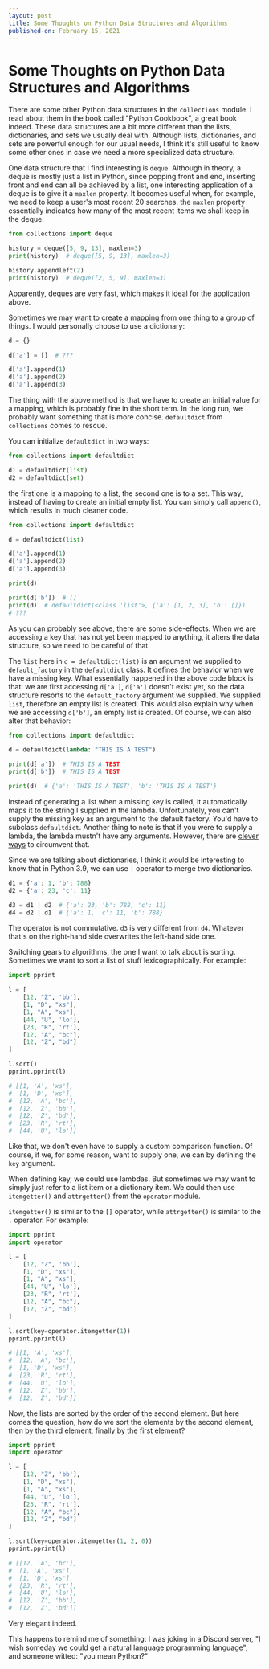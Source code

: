 ```yaml
---
layout: post
title: Some Thoughts on Python Data Structures and Algorithms
published-on: February 15, 2021
---
```


# Some Thoughts on Python Data Structures and Algorithms

There are some other Python data structures in the `collections` module. I read about them in the book called "Python Cookbook", a great book indeed. These data structures are a bit more different than the lists, dictionaries, and sets we usually deal with. Although lists, dictionaries, and sets are powerful enough for our usual needs, I think it's still useful to know some other ones in case we need a more specialized data structure. 

One data structure that I find interesting is `deque`. Although in theory, a deque is mostly just a list in Python, since popping front and end, inserting front and end can all be achieved by a list, one interesting application of a deque is to give it a `maxlen` property. It becomes useful when, for example, we need to keep a user's most recent 20 searches. the `maxlen` property essentially indicates how many of the most recent items we shall keep in the deque. 

```python
from collections import deque

history = deque([5, 9, 13], maxlen=3)
print(history)  # deque([5, 9, 13], maxlen=3)

history.appendleft(2)
print(history)  # deque([2, 5, 9], maxlen=3)
```

Apparently, deques are very fast, which makes it ideal for the application above. 

Sometimes we may want to create a mapping from one thing to a group of things. I would personally choose to use a dictionary:

```python
d = {}

d['a'] = []  # ???

d['a'].append(1)
d['a'].append(2)
d['a'].append(3)
```

The thing with the above method is that we have to create an initial value for a mapping, which is probably fine in the short term. In the long run, we probably want something that is more concise. `defaultdict` from `collections` comes to rescue. 

You can initialize `defaultdict` in two ways:

```python
from collections import defaultdict

d1 = defaultdict(list)
d2 = defaultdict(set)
```

the first one is a mapping to a list, the second one is to a set. This way, instead of having to create an initial empty list. You can simply call `append()`, which results in much cleaner code. 

```python
from collections import defaultdict

d = defaultdict(list)

d['a'].append(1)
d['a'].append(2)
d['a'].append(3)

print(d)

print(d['b'])  # []
print(d)  # defaultdict(<class 'list'>, {'a': [1, 2, 3], 'b': []})
# ???
```

As you can probably see above, there are some side-effects. When we are accessing a key that has not yet been mapped to anything, it alters the data structure, so we need to be careful of that. 

The `list` here in `d = defaultdict(list)` is an argument we supplied to `default_factory` in the `defaultdict` class. It defines the behavior when we have a missing key. What essentially happened in the above code block is that: we are first accessing `d['a']`, `d['a']` doesn't exist yet, so the data structure resorts to the `default_factory` argument we supplied. We supplied `list`, therefore an empty list is created. This would also explain why when we are accessing `d['b']`, an empty list is created. Of course, we can also alter that behavior:

```python
from collections import defaultdict

d = defaultdict(lambda: "THIS IS A TEST")

print(d['a'])  # THIS IS A TEST
print(d['b'])  # THIS IS A TEST

print(d)  # {'a': 'THIS IS A TEST', 'b': 'THIS IS A TEST'}
```

Instead of generating a list when a missing key is called, it automatically maps it to the string I supplied in the lambda. Unfortunately, you can't supply the missing key as an argument to the default factory. You'd have to subclass `defaultdict`. Another thing to note is that if you were to supply a lambda, the lambda mustn't have any arguments. However, there are [clever ways](https://docs.python.org/3/library/collections.html#defaultdict-examples) to circumvent that. 

Since we are talking about dictionaries, I think it would be interesting to know that in Python 3.9, we can use `|` operator to merge two dictionaries.

```python
d1 = {'a': 1, 'b': 788}
d2 = {'a': 23, 'c': 11}

d3 = d1 | d2  # {'a': 23, 'b': 788, 'c': 11}
d4 = d2 | d1  # {'a': 1, 'c': 11, 'b': 788}
```

The operator is not commutative. `d3` is very different from `d4`. Whatever that's on the right-hand side overwrites the left-hand side one. 

Switching gears to algorithms, the one I want to talk about is sorting. Sometimes we want to sort a list of stuff lexicographically. For example:

```python
import pprint

l = [
    [12, "Z", 'bb'],
    [1, "D", "xs"],
    [1, "A", "xs"],
    [44, "U", 'lo'],
    [23, "R", 'rt'],
    [12, "A", "bc"],
    [12, "Z", "bd"]
]

l.sort()
pprint.pprint(l)

# [[1, 'A', 'xs'],
#  [1, 'D', 'xs'],
#  [12, 'A', 'bc'],
#  [12, 'Z', 'bb'],
#  [12, 'Z', 'bd'],
#  [23, 'R', 'rt'],
#  [44, 'U', 'lo']]
```

Like that, we don't even have to supply a custom comparison function. Of course, if we, for some reason, want to supply one, we can by defining the `key` argument.

When defining key, we could use lambdas. But sometimes we may want to simply just refer to a list item or a dictionary item. We could then use `itemgetter()` and `attrgetter()` from the `operator` module.

`itemgetter()` is similar to the `[]` operator, while `attrgetter()` is similar to the `.` operator. For example:

```python
import pprint
import operator

l = [
    [12, "Z", 'bb'],
    [1, "D", "xs"],
    [1, "A", "xs"],
    [44, "U", 'lo'],
    [23, "R", 'rt'],
    [12, "A", "bc"],
    [12, "Z", "bd"]
]

l.sort(key=operator.itemgetter(1))
pprint.pprint(l)

# [[1, 'A', 'xs'],
#  [12, 'A', 'bc'],
#  [1, 'D', 'xs'],
#  [23, 'R', 'rt'],
#  [44, 'U', 'lo'],
#  [12, 'Z', 'bb'],
#  [12, 'Z', 'bd']]
```

Now, the lists are sorted by the order of the second element. But here comes the question, how do we sort the elements by the second element, then by the third element, finally by the first element? 


```python
import pprint
import operator

l = [
    [12, "Z", 'bb'],
    [1, "D", "xs"],
    [1, "A", "xs"],
    [44, "U", 'lo'],
    [23, "R", 'rt'],
    [12, "A", "bc"],
    [12, "Z", "bd"]
]

l.sort(key=operator.itemgetter(1, 2, 0))
pprint.pprint(l)

# [[12, 'A', 'bc'],
#  [1, 'A', 'xs'],
#  [1, 'D', 'xs'],
#  [23, 'R', 'rt'],
#  [44, 'U', 'lo'],
#  [12, 'Z', 'bb'],
#  [12, 'Z', 'bd']]
```

Very elegant indeed. 

This happens to remind me of something: I was joking in a Discord server, "I wish someday we could get a natural language programming language", and someone witted: "you mean Python?" 